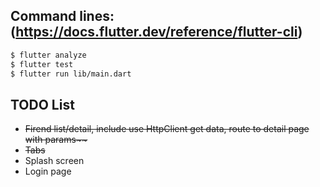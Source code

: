 ## Command lines:(https://docs.flutter.dev/reference/flutter-cli)
```bash
$ flutter analyze
$ flutter test
$ flutter run lib/main.dart
```

## TODO List
<ul>
<li><del>Firend list/detail, include use HttpClient get data, route to detail page with params~~</li>
<li><del>Tabs</li>
<li>Splash screen</li>
<li>Login page</li>
</ul>